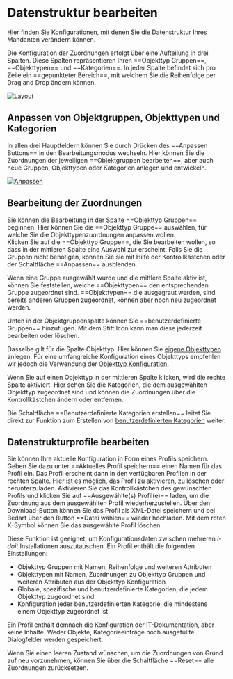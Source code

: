 # Datenstruktur bearbeiten

Hier finden Sie Konfigurationen, mit denen Sie die Datenstruktur Ihres Mandanten verändern können.

Die Konfiguration der Zuordnungen erfolgt über eine Aufteilung in drei Spalten. Diese Spalten repräsentieren Ihren ==Objekttyp Gruppen==, ==Objekttypen== und ==Kategorien==. In jeder Spalte befindet sich pro Zeile ein ==gepunkteter Bereich==, mit welchem Sie die Reihenfolge per Drag and Drop ändern können.

[![Layout](../../../assets/images/de/administration/verwaltung/datenstruktur/1-ds.png)](../../../assets/images/de/administration/verwaltung/datenstruktur/1-ds.png)

## Anpassen von Objektgruppen, Objekttypen und Kategorien

In allen drei Hauptfeldern können Sie durch Drücken des ==Anpassen Buttons== in den Bearbeitungsmodus wechseln.
Hier können Sie die Zuordnungen der jeweiligen ==Objektgruppen bearbeiten==, aber auch neue Gruppen, Objekttypen oder Kategorien anlegen und entwickeln.

[![Anpassen](../../../assets/images/de/administration/verwaltung/datenstruktur/2-ds.png)](../../../assets/images/de/administration/verwaltung/datenstruktur/2-ds.png)

## Bearbeitung der Zuordnungen

Sie können die Bearbeitung in der Spalte ==Objekttyp Gruppen== beginnen. Hier können Sie die ==Objekttyp Gruppe== auswählen, für welche Sie die Objekttypenzuordnungen anpassen wollen.<br>
Klicken Sie auf die ==Objekttyp Gruppe==, die Sie bearbeiten wollen, so dass in der mittleren Spalte eine Auswahl zur erscheint. Falls Sie die Gruppen nicht benötigen, können Sie sie mit Hilfe der Kontrollkästchen oder der Schaltfläche ==Anpassen== ausblenden.

Wenn eine Gruppe ausgewählt wurde und die mittlere Spalte aktiv ist, können Sie feststellen, welche ==Objekttypen== den entsprechenden Gruppe zugeordnet sind. ==Objekttypen== die ausgegraut werden, sind bereits anderen Gruppen zugeordnet, können aber noch neu zugeordnet werden.

Unten in der Objektgruppenspalte können Sie ==benutzerdefinierte Gruppen== hinzufügen. Mit dem Stift Icon kann man diese jederzeit bearbeiten oder löschen.

Dasselbe gilt für die Spalte Objekttyp. Hier können Sie [eigene Objekttypen](../../../grundlagen/benutzerdefinierte-objekttypen.md) anlegen. Für eine umfangreiche Konfiguration eines Objekttyps empfehlen wir jedoch die Verwendung der [Objekttyp Konfiguration](../../../grundlagen/benutzerdefinierte-objekttypen.md).

Wenn Sie auf einen Objekttyp in der mittleren Spalte klicken, wird die rechte Spalte aktiviert. Hier sehen Sie die Kategorien, die dem ausgewählten Objekttyp zugeordnet sind und können die Zuordnungen über die Kontrollkästchen ändern oder entfernen.

Die Schaltfläche ==Benutzerdefinierte Kategorien erstellen== leitet Sie direkt zur Funktion zum Erstellen von [benutzerdefinierten Kategorien](../../../grundlagen/benutzerdefinierte-kategorien.md) weiter.

## Datenstrukturprofile bearbeiten

Sie können Ihre aktuelle Konfiguration in Form eines Profils speichern. Geben Sie dazu unter ==Aktuelles Profil speichern== einen Namen für das Profil ein. Das Profil erscheint dann in den verfügbaren Profilen in der rechten Spalte. Hier ist es möglich, das Profil zu aktivieren, zu löschen oder herunterzuladen. Aktivieren Sie das Kontrollkästchen des gewünschten Profils und klicken Sie auf ==Ausgewählte(s) Profil(e)== laden, um die Zuordnung aus dem ausgewählten Profil wiederherzustellen. Über den Download-Button können Sie das Profil als XML-Datei speichern und bei Bedarf über den Button ==Datei wählen== wieder hochladen. Mit dem roten X-Symbol können Sie das ausgewählte Profil löschen.

Diese Funktion ist geeignet, um Konfigurationsdaten zwischen mehreren _i-doit_ Installationen auszutauschen. Ein Profil enthält die folgenden Einstellungen:

-   Objekttyp Gruppen mit Namen, Reihenfolge und weiteren Attributen
-   Objekttypen mit Namen, Zuordnungen zu Objekttyp Gruppen und weiteren Attributen aus der Objekttyp Konfiguration
-   Globale, spezifische und benutzerdefinierte Kategorien, die jedem Objekttyp zugeordnet sind
-   Konfiguration jeder benutzerdefinierten Kategorie, die mindestens einem Objekttyp zugeordnet ist

Ein Profil enthält demnach die Konfiguration der IT-Dokumentation, aber keine Inhalte. Weder Objekte, Kategorieeinträge noch ausgefüllte Dialogfelder werden gespeichert.

Wenn Sie einen leeren Zustand wünschen, um die Zuordnungen von Grund auf neu vorzunehmen, können Sie über die Schaltfläche ==Reset== alle Zuordnungen zurücksetzen.
